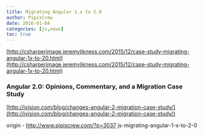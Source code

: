 ```yaml
---
title: Migrating Angular 1.x to 2.0
author: PipisCrew
date: 2016-01-04
categories: [js,news]
toc: true
---
```


[http://csharperimage.jeremylikness.com/2015/12/case-study-migrating-angular-1x-to-20.html](http://csharperimage.jeremylikness.com/2015/12/case-study-migrating-angular-1x-to-20.html)

### Angular 2.0: Opinions, Commentary, and a Migration Case Study

[http://ivision.com/blog/changes-angular-2-migration-case-study/](http://ivision.com/blog/changes-angular-2-migration-case-study/)

origin - http://www.pipiscrew.com/?p=3037 js-migrating-angular-1-x-to-2-0